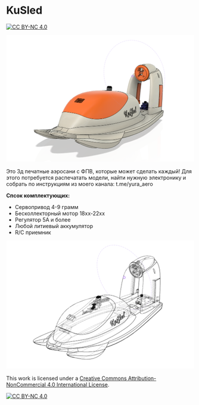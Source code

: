 # KuSled 
[![CC BY-NC 4.0][cc-by-nc-shield]][cc-by-nc]

![alt text](https://github.com/YuRa-Aero/KuSled/blob/main/2.png?raw=true)

Это 3д печатные аэросани с ФПВ, которые может сделать каждый!
Для этого потребуется распечатать модели, найти нужную электронику и собрать по инструкциям из моего канала: t.me/yura_aero

**Спсок комплектующих:**
* Сервопривод 4-9 грамм
* Бесколлекторный мотор 18xx-22xx
* Регулятор 5А и более
* Любой литиевый аккумулятор
* R/C приемник

![alt text](https://github.com/YuRa-Aero/KuSled/blob/main/1.png?raw=true)

This work is licensed under a
[Creative Commons Attribution-NonCommercial 4.0 International License][cc-by-nc].

[![CC BY-NC 4.0][cc-by-nc-image]][cc-by-nc]

[cc-by-nc]: https://creativecommons.org/licenses/by-nc/4.0/
[cc-by-nc-image]: https://licensebuttons.net/l/by-nc/4.0/88x31.png
[cc-by-nc-shield]: https://img.shields.io/badge/License-CC%20BY--NC%204.0-lightgrey.svg
